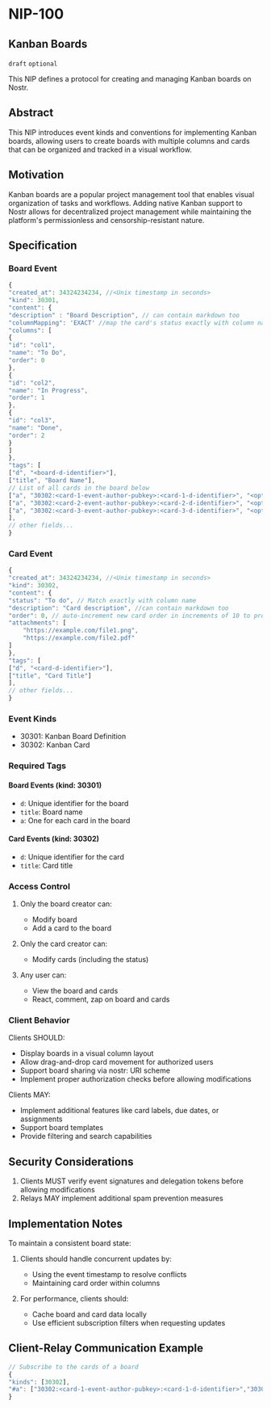 NIP-100
======

Kanban Boards
------------

`draft` `optional`

This NIP defines a protocol for creating and managing Kanban boards on Nostr.

## Abstract

This NIP introduces event kinds and conventions for implementing Kanban boards, allowing users to create boards with multiple columns and cards that can be organized and tracked in a visual workflow.

## Motivation

Kanban boards are a popular project management tool that enables visual organization of tasks and workflows. Adding native Kanban support to Nostr allows for decentralized project management while maintaining the platform's permissionless and censorship-resistant nature.

## Specification

### Board Event 

```javascript
{
"created_at": 34324234234, //<Unix timestamp in seconds>
"kind": 30301,
"content": {
"description" : "Board Description", // can contain markdown too
"columnMapping": 'EXACT' //map the card's status exactly with column name - Extensible to different logics in future
"columns": [
{
"id": "col1",
"name": "To Do",
"order": 0
},
{
"id": "col2",
"name": "In Progress",
"order": 1
},
{
"id": "col3",
"name": "Done",
"order": 2
}
]
},
"tags": [
["d", "<board-d-identifier>"],
["title", "Board Name"],
// List of all cards in the board below
["a", "30302:<card-1-event-author-pubkey>:<card-1-d-identifier>", "<optional-relay-url>"],
["a", "30302:<card-2-event-author-pubkey>:<card-2-d-identifier>", "<optional-relay-url>"],
["a", "30302:<card-3-event-author-pubkey>:<card-3-d-identifier>", "<optional-relay-url>"],
],
// other fields...
}
```

### Card Event

```javascript
{
"created_at": 34324234234, //<Unix timestamp in seconds>
"kind": 30302,
"content": {
"status": "To do", // Match exactly with column name
"description": "Card description", //can contain markdown too
"order": 0, // auto-increment new card order in increments of 10 to provide space for rearranging to an extent
"attachments": [
    "https://example.com/file1.png",
    "https://example.com/file2.pdf"
]
},
"tags": [
["d", "<card-d-identifier>"],
["title", "Card Title"]
],
// other fields...
}
```

### Event Kinds

- 30301: Kanban Board Definition
- 30302: Kanban Card

### Required Tags

#### Board Events (kind: 30301)
- `d`: Unique identifier for the board
- `title`: Board name
- `a`: One for each card in the board

#### Card Events (kind: 30302)
- `d`: Unique identifier for the card
- `title`: Card title

### Access Control

1. Only the board creator can:
   - Modify board
   - Add a card to the board

2. Only the card creator can:
   - Modify cards (including the status)

3. Any user can:
   - View the board and cards
   - React, comment, zap on board and cards

### Client Behavior

Clients SHOULD:
- Display boards in a visual column layout
- Allow drag-and-drop card movement for authorized users
- Support board sharing via nostr: URI scheme
- Implement proper authorization checks before allowing modifications

Clients MAY:
- Implement additional features like card labels, due dates, or assignments
- Support board templates
- Provide filtering and search capabilities

## Security Considerations

1. Clients MUST verify event signatures and delegation tokens before allowing modifications
2. Relays MAY implement additional spam prevention measures

## Implementation Notes

To maintain a consistent board state:

1. Clients should handle concurrent updates by:
   - Using the event timestamp to resolve conflicts
   - Maintaining card order within columns

2. For performance, clients should:
   - Cache board and card data locally
   - Use efficient subscription filters when requesting updates

## Client-Relay Communication Example

```javascript
// Subscribe to the cards of a board
{
"kinds": [30302],
"#a": ["30302:<card-1-event-author-pubkey>:<card-1-d-identifier>","30302:<card-2-event-author-pubkey>:<card-2-d-identifier>",...]
}
```
